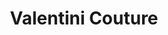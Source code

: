 ---
title: Valentini Couture
type: sposa
layout: marca
marca: valentini-couture
logo: /assets/img/abiti-sposa/valentinicouture.jpg
---